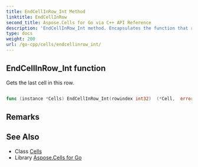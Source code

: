 ```yaml
---
title: EndCellInRow_Int Method 
linktitle: EndCellInRow
second_title: Aspose.Cells for Go via C++ API Reference
description: 'EndCellInRow_Int method. Encapsulates the function that represents endcellinrow in Go.'
type: docs
weight: 200
url: /go-cpp/cells/endcellinrow_int/
---
```


## EndCellInRow_Int function

Gets the last cell in this row.

```go

func (instance *Cells) EndCellInRow_Int(rowindex int32)  (*Cell,  error) 

```

## Remarks


## See Also

* Class [Cells](../)
* Library [Aspose.Cells for Go](../../)
